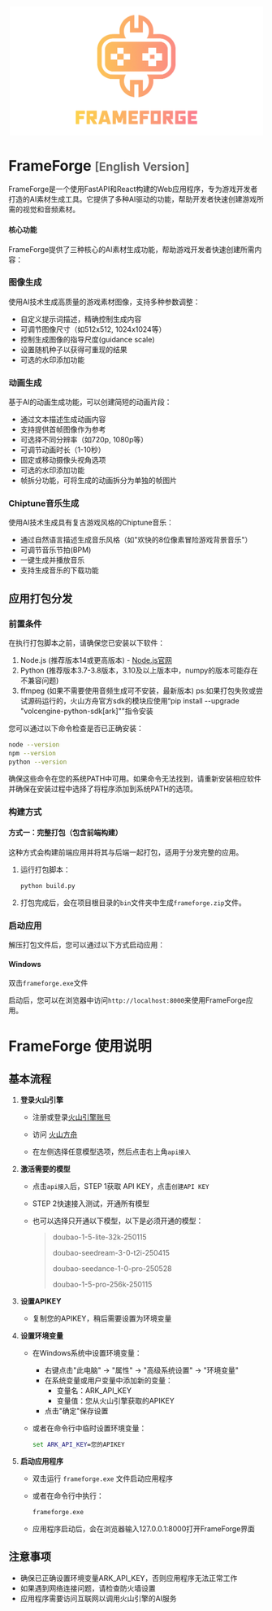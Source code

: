 <div align="center">
  <img src="icon.png" alt="FrameForge Logo" width="500">
</div>

# FrameForge <a href="README_EN.md" target="_blank" style="font-size: 0.8em; text-decoration: none; color: #666;">[English Version]</a>

FrameForge是一个使用FastAPI和React构建的Web应用程序，专为游戏开发者打造的AI素材生成工具。它提供了多种AI驱动的功能，帮助开发者快速创建游戏所需的视觉和音频素材。

#### 核心功能

FrameForge提供了三种核心的AI素材生成功能，帮助游戏开发者快速创建所需内容：

### 图像生成

使用AI技术生成高质量的游戏素材图像，支持多种参数调整：

- 自定义提示词描述，精确控制生成内容
- 可调节图像尺寸（如512x512, 1024x1024等）
- 控制生成图像的指导尺度(guidance scale)
- 设置随机种子以获得可重现的结果
- 可选的水印添加功能

### 动画生成

基于AI的动画生成功能，可以创建简短的动画片段：

- 通过文本描述生成动画内容
- 支持提供首帧图像作为参考
- 可选择不同分辨率（如720p, 1080p等）
- 可调节动画时长（1-10秒）
- 固定或移动摄像头视角选项
- 可选的水印添加功能
- 帧拆分功能，可将生成的动画拆分为单独的帧图片

### Chiptune音乐生成

使用AI技术生成具有复古游戏风格的Chiptune音乐：

- 通过自然语言描述生成音乐风格（如"欢快的8位像素冒险游戏背景音乐"）
- 可调节音乐节拍(BPM)
- 一键生成并播放音乐
- 支持生成音乐的下载功能

## 应用打包分发

### 前置条件

在执行打包脚本之前，请确保您已安装以下软件：

1. Node.js (推荐版本14或更高版本) - [Node.js官网](https://nodejs.org/)
2. Python (推荐版本3.7-3.8版本，3.10及以上版本中，numpy的版本可能存在不兼容问题)
3. ffmpeg (如果不需要使用音频生成可不安装，最新版本)
ps:如果打包失败或尝试源码运行的，火山方舟官方sdk的模块应使用“pip install --upgrade "volcengine-python-sdk[ark]"”指令安装

您可以通过以下命令检查是否已正确安装：

```bash
node --version
npm --version
python --version
```

确保这些命令在您的系统PATH中可用。如果命令无法找到，请重新安装相应软件并确保在安装过程中选择了将程序添加到系统PATH的选项。

### 构建方式

#### 方式一：完整打包（包含前端构建）

这种方式会构建前端应用并将其与后端一起打包，适用于分发完整的应用。

1. 运行打包脚本：
   
   ```bash
   python build.py
   ```

2. 打包完成后，会在项目根目录的`bin`文件夹中生成`frameforge.zip`文件。

### 启动应用

解压打包文件后，您可以通过以下方式启动应用：

#### Windows

双击`frameforge.exe`文件

启动后，您可以在浏览器中访问`http://localhost:8000`来使用FrameForge应用。

# FrameForge 使用说明

## 基本流程

1. **登录火山引擎**
   
   - 注册或登录[火山引擎账号](https://www.volcengine.com/)
   
   - 访问 [火山方舟](https://console.volcengine.com/ark/region:ark+cn-beijing/experience/vision?taskType=Picture&type=GenImage)
   
   - 在左侧选择任意模型选项，然后点击右上角`api接入`

2. **激活需要的模型**
   
   - 点击`api接入`后，STEP 1获取 API KEY，点击`创建API KEY`
   
   - STEP 2快速接入测试，开通所有模型
   
   - 也可以选择只开通以下模型，以下是必须开通的模型：
     
     > doubao-1-5-lite-32k-250115
     > 
     > doubao-seedream-3-0-t2i-250415
     > 
     > doubao-seedance-1-0-pro-250528
     > 
     > doubao-1-5-pro-256k-250115

3. **设置APIKEY**
   
   - 复制您的APIKEY，稍后需要设置为环境变量

4. **设置环境变量**
   
   - 在Windows系统中设置环境变量：
     
     - 右键点击"此电脑" -> "属性" -> "高级系统设置" -> "环境变量"
     - 在系统变量或用户变量中添加新的变量：
       - 变量名：ARK_API_KEY
       - 变量值：您从火山引擎获取的APIKEY
     - 点击"确定"保存设置
   
   - 或者在命令行中临时设置环境变量：
     
     ```cmd
     set ARK_API_KEY=您的APIKEY
     ```

5. **启动应用程序**
   
   - 双击运行 `frameforge.exe` 文件启动应用程序
   
   - 或者在命令行中执行：
     
     ```cmd
     frameforge.exe
     ```
   
   - 应用程序启动后，会在浏览器输入127.0.0.1:8000打开FrameForge界面

## 注意事项

- 确保已正确设置环境变量ARK_API_KEY，否则应用程序无法正常工作
- 如果遇到网络连接问题，请检查防火墙设置
- 应用程序需要访问互联网以调用火山引擎的AI服务